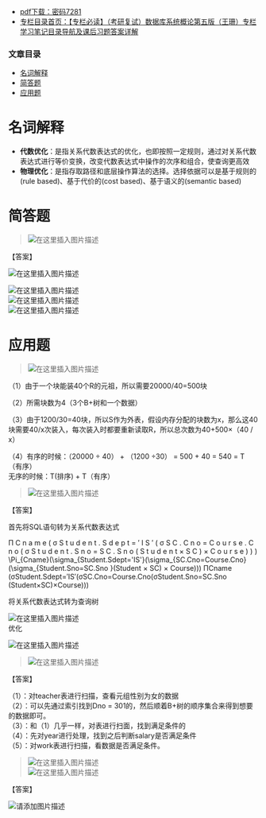  

- [pdf下载：密码7281](https://url18.ctfile.com/f/22722418-803434693-77fa8b)
- [专栏目录首页：【专栏必读】（考研复试）数据库系统概论第五版（王珊）专栏学习笔记目录导航及课后习题答案详解](https://blog.csdn.net/qq_39183034/article/details/122771126)

### 文章目录

- [名词解释](#_6)
- [简答题](#_12)
- [应用题](#_33)

# 名词解释

- **代数优化**：是指关系代数表达式的优化，也即按照一定规则，通过对关系代数表达式进行等价变换，改变代数表达式中操作的次序和组合，使查询更高效
- **物理优化**：是指存取路径和底层操作算法的选择。选择依据可以是基于规则的\(rule based\)、基于代价的\(cost based\)、基于语义的\(semantic based\)

# 简答题

> ![在这里插入图片描述](https://ziquyun.com/main/csdn/img?url=https%3A%2F%2Fimg-blog.csdnimg.cn%2Fed5f937ed0504e9885f2d4206e926c32.png&rfUrl=https%3A%2F%2Fzhangxing-tech.blog.csdn.net%2Farticle%2Fdetails%2F123113485)

【答案】

![在这里插入图片描述](https://ziquyun.com/main/csdn/img?url=https%3A%2F%2Fimg-blog.csdnimg.cn%2Ff4700caf6fb64ec99c4fb51260f79931.png%3Fx-oss-process%3Dimage%2Fwatermark%2Ctype_d3F5LXplbmhlaQ%2Cshadow_50%2Ctext_Q1NETiBA5b-r5LmQ5rGf5rmW%2Csize_20%2Ccolor_FFFFFF%2Ct_70%2Cg_se%2Cx_16&rfUrl=https%3A%2F%2Fzhangxing-tech.blog.csdn.net%2Farticle%2Fdetails%2F123113485)

![在这里插入图片描述](https://ziquyun.com/main/csdn/img?url=https%3A%2F%2Fimg-blog.csdnimg.cn%2Ffa8bdd4d94e24cef929acd4abc9e0465.png&rfUrl=https%3A%2F%2Fzhangxing-tech.blog.csdn.net%2Farticle%2Fdetails%2F123113485)  
![在这里插入图片描述](https://ziquyun.com/main/csdn/img?url=https%3A%2F%2Fimg-blog.csdnimg.cn%2Fe0298813f1df46f6960ea858b13f46b0.png%3Fx-oss-process%3Dimage%2Fwatermark%2Ctype_d3F5LXplbmhlaQ%2Cshadow_50%2Ctext_Q1NETiBA5b-r5LmQ5rGf5rmW%2Csize_20%2Ccolor_FFFFFF%2Ct_70%2Cg_se%2Cx_16&rfUrl=https%3A%2F%2Fzhangxing-tech.blog.csdn.net%2Farticle%2Fdetails%2F123113485)  
![在这里插入图片描述](https://ziquyun.com/main/csdn/img?url=https%3A%2F%2Fimg-blog.csdnimg.cn%2F63d60a6ab38f49fab812ba50af3edbec.png%3Fx-oss-process%3Dimage%2Fwatermark%2Ctype_d3F5LXplbmhlaQ%2Cshadow_50%2Ctext_Q1NETiBA5b-r5LmQ5rGf5rmW%2Csize_20%2Ccolor_FFFFFF%2Ct_70%2Cg_se%2Cx_16&rfUrl=https%3A%2F%2Fzhangxing-tech.blog.csdn.net%2Farticle%2Fdetails%2F123113485)

# 应用题

> ![在这里插入图片描述](https://ziquyun.com/main/csdn/img?url=https%3A%2F%2Fimg-blog.csdnimg.cn%2F306b7cc059924d46ac2766786f895ee1.png%3Fx-oss-process%3Dimage%2Fwatermark%2Ctype_d3F5LXplbmhlaQ%2Cshadow_50%2Ctext_Q1NETiBA5b-r5LmQ5rGf5rmW%2Csize_20%2Ccolor_FFFFFF%2Ct_70%2Cg_se%2Cx_16&rfUrl=https%3A%2F%2Fzhangxing-tech.blog.csdn.net%2Farticle%2Fdetails%2F123113485)

（1）由于一个块能装40个R的元祖，所以需要20000/40=500块

（2）所需块数为4（3个B+树和一个数据）

（3）由于1200/30=40块，所以S作为外表，假设内存分配的块数为x，那么这40块需要40/x次装入，每次装入时都要重新读取R，所以总次数为40+500×（40 / x）

（4）有序的时候：（20000 ÷ 40） + （1200 ÷30） = 500 + 40 = 540 = T（有序）  
无序的时候：T\(排序\) + T（有序）

> ![在这里插入图片描述](https://ziquyun.com/main/csdn/img?url=https%3A%2F%2Fimg-blog.csdnimg.cn%2F47b14e1a40dc4e45984af8c6cb8342b3.png%3Fx-oss-process%3Dimage%2Fwatermark%2Ctype_d3F5LXplbmhlaQ%2Cshadow_50%2Ctext_Q1NETiBA5b-r5LmQ5rGf5rmW%2Csize_20%2Ccolor_FFFFFF%2Ct_70%2Cg_se%2Cx_16&rfUrl=https%3A%2F%2Fzhangxing-tech.blog.csdn.net%2Farticle%2Fdetails%2F123113485)

【答案】

首先将SQL语句转为关系代数表达式

Π C n a m e \( σ S t u d e n t . S d e p t = ′ I S ′ \( σ S C . C n o = C o u r s e . C n o \( σ S t u d e n t . S n o = S C . S n o \( S t u d e n t × S C \) × C o u r s e \) \) \) \\Pi\_\{Cname\}\(\\sigma\_\{Student.Sdept='IS'\}\(\\sigma\_\{SC.Cno=Course.Cno\}\(\\sigma\_\{Student.Sno=SC.Sno \}\(Student × SC\) × Course\)\)\) ΠCname​\(σStudent.Sdept\=′IS′​\(σSC.Cno\=Course.Cno​\(σStudent.Sno\=SC.Sno​\(Student×SC\)×Course\)\)\)

将关系代数表达式转为查询树

![在这里插入图片描述](https://ziquyun.com/main/csdn/img?url=https%3A%2F%2Fimg-blog.csdnimg.cn%2F2aceee2b4c324cd396465229ad7459dc.png%3Fx-oss-process%3Dimage%2Fwatermark%2Ctype_d3F5LXplbmhlaQ%2Cshadow_50%2Ctext_Q1NETiBA5b-r5LmQ5rGf5rmW%2Csize_20%2Ccolor_FFFFFF%2Ct_70%2Cg_se%2Cx_16&rfUrl=https%3A%2F%2Fzhangxing-tech.blog.csdn.net%2Farticle%2Fdetails%2F123113485)  
优化

![在这里插入图片描述](https://ziquyun.com/main/csdn/img?url=https%3A%2F%2Fimg-blog.csdnimg.cn%2Fde8bf6f494ee422c9e9653faad945840.png%3Fx-oss-process%3Dimage%2Fwatermark%2Ctype_d3F5LXplbmhlaQ%2Cshadow_50%2Ctext_Q1NETiBA5b-r5LmQ5rGf5rmW%2Csize_20%2Ccolor_FFFFFF%2Ct_70%2Cg_se%2Cx_16&rfUrl=https%3A%2F%2Fzhangxing-tech.blog.csdn.net%2Farticle%2Fdetails%2F123113485)

> ![在这里插入图片描述](https://ziquyun.com/main/csdn/img?url=https%3A%2F%2Fimg-blog.csdnimg.cn%2F43dc95fa6ab240288b90fcaeb09df0f5.png%3Fx-oss-process%3Dimage%2Fwatermark%2Ctype_d3F5LXplbmhlaQ%2Cshadow_50%2Ctext_Q1NETiBA5b-r5LmQ5rGf5rmW%2Csize_20%2Ccolor_FFFFFF%2Ct_70%2Cg_se%2Cx_16&rfUrl=https%3A%2F%2Fzhangxing-tech.blog.csdn.net%2Farticle%2Fdetails%2F123113485)

【答案】

（1）：对teacher表进行扫描，查看元组性别为女的数据  
（2）：可以先通过索引找到Dno = 301的，然后顺着B+树的顺序集合来得到想要的数据即可。  
（3）：和（1）几乎一样，对表进行扫面，找到满足条件的  
（4）：先对year进行处理，找到之后判断salary是否满足条件  
（5）：对work表进行扫描，看数据是否满足条件。

> ![在这里插入图片描述](https://ziquyun.com/main/csdn/img?url=https%3A%2F%2Fimg-blog.csdnimg.cn%2F6cdb0aa8aff14ab1983274ad58a83c26.png%3Fx-oss-process%3Dimage%2Fwatermark%2Ctype_d3F5LXplbmhlaQ%2Cshadow_50%2Ctext_Q1NETiBA5b-r5LmQ5rGf5rmW%2Csize_20%2Ccolor_FFFFFF%2Ct_70%2Cg_se%2Cx_16&rfUrl=https%3A%2F%2Fzhangxing-tech.blog.csdn.net%2Farticle%2Fdetails%2F123113485)  
> ![在这里插入图片描述](https://ziquyun.com/main/csdn/img?url=https%3A%2F%2Fimg-blog.csdnimg.cn%2F7cf4f17012994d1aaaf4f125e8799d73.png%3Fx-oss-process%3Dimage%2Fwatermark%2Ctype_d3F5LXplbmhlaQ%2Cshadow_50%2Ctext_Q1NETiBA5b-r5LmQ5rGf5rmW%2Csize_20%2Ccolor_FFFFFF%2Ct_70%2Cg_se%2Cx_16&rfUrl=https%3A%2F%2Fzhangxing-tech.blog.csdn.net%2Farticle%2Fdetails%2F123113485)

【答案】

![请添加图片描述](https://ziquyun.com/main/csdn/img?url=https%3A%2F%2Fimg-blog.csdnimg.cn%2F3831053042dd48e38dd501816cb0eb77.png%3Fx-oss-process%3Dimage%2Fwatermark%2Ctype_d3F5LXplbmhlaQ%2Cshadow_50%2Ctext_Q1NETiBA5b-r5LmQ5rGf5rmW%2Csize_20%2Ccolor_FFFFFF%2Ct_70%2Cg_se%2Cx_16&rfUrl=https%3A%2F%2Fzhangxing-tech.blog.csdn.net%2Farticle%2Fdetails%2F123113485)